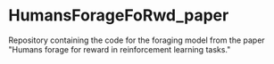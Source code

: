 # HumansForageFoRwd_paper
Repository containing the code for the foraging model from the paper "Humans forage for reward in reinforcement learning tasks."
